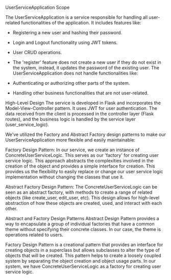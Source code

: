 UserServiceApplication
Scope

The UserServiceApplication is a service responsible for handling all user-related functionalities of the application. It includes features like:

- Registering a new user and hashing their password.
- Login and Logout functionality using JWT tokens.
- User CRUD operations.
- The 'register' feature does not create a new user if they do not exist in the system, instead, it updates the password of the existing user.
  The UserServiceApplication does not handle functionalities like:

- Authenticating or authorizing other parts of the system.
- Handling other business functionalities that are not user-related.

High-Level Design
The service is developed in Flask and incorporates the Model-View-Controller pattern. It uses JWT for user authentication. The data received from the client is processed in the controller layer (Flask routes), and the business logic is handled by the service layer (user_service_logic).

We've utilized the Factory and Abstract Factory design patterns to make our UserServiceApplication more flexible and easily maintainable:

Factory Design Pattern: In our service, we create an instance of ConcreteUserServiceLogic. This serves as our 'factory' for creating user service logic. This approach abstracts the complexities involved in the creation of the object and provides a simple interface for creation. This provides us the flexibility to easily replace or change our user service logic implementation without changing the classes that use it.

Abstract Factory Design Pattern: The ConcreteUserServiceLogic can be seen as an abstract factory, with methods to create a range of related objects (like create_user, edit_user, etc). This design allows for high-level abstraction of how these objects are created, used, and interact with each other.

Abstract and Factory Design Patterns
Abstract Design Pattern provides a way to encapsulate a group of individual factories that have a common theme without specifying their concrete classes. In our case, the theme is operations related to users.

Factory Design Pattern is a creational pattern that provides an interface for creating objects in a superclass but allows subclasses to alter the type of objects that will be created. This pattern helps to create a loosely coupled system by separating the object creation and object usage parts. In our system, we have ConcreteUserServiceLogic as a factory for creating user service logic.
